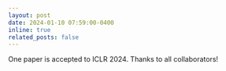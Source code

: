 ```yaml
---
layout: post
date: 2024-01-10 07:59:00-0400
inline: true
related_posts: false
---
```


One paper is accepted to ICLR 2024. Thanks to all collaborators!

<!-- ---
layout: post
date: 2016-01-15 07:59:00-0400
inline: true
related_posts: false
---

A simple inline announcement with Markdown emoji! :sparkles: :smile: -->
